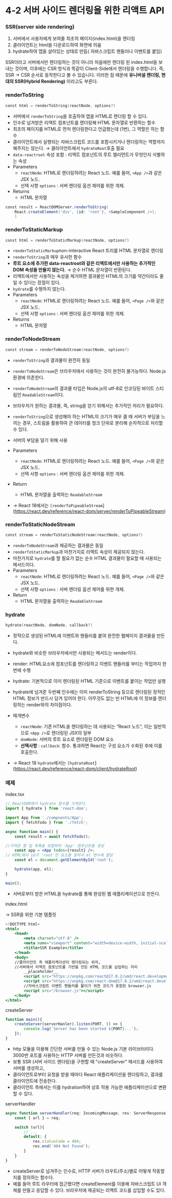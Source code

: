 # 4-2 서버 사이드 렌더링을 위한 리액트 API

### SSR(server side rendering)

1. 서버에서 사용자에게 보여줄 최초의 페이지(index.html)을 렌더링
2. 클라이언트는 html을 다운로드하여 화면에 띄움
3. hydrate하여 앱을 살아있는 상태로 만듬( 자바스크립트 핸들러나 이벤트를 붙임)

SSR이라고 서버에서만 렌더링하는 것이 아니라 처음에만 렌더링 된 index.html을 보내는 것이며, 이후에는 CSR 방식과 똑같이 Client-Side에서 렌더링을 수행합니다. 즉, SSR -> CSR 순서로 동작한다고 볼 수 있습니다. 이러한 점 때문에 **유니버설 렌더링, 현대의 SSR(Hybrid Rendering)** 이라고도 부른다.

### renderToString

```powershell
const html = renderToString(reactNode, options?)
```

- 서버에서 `renderToString`을 호출하여 앱을 HTML로 렌더링 할 수 있다.
- 인수로 넘겨받은 리액트 컴포넌트를 렌더링해 HTML 문자열로 반환하는 함수
- 최초의 페이지를 HTML로 먼저 렌더링한다고 언급했는데 (1번), 그 역할은 하는 함수
- 클라이언트에서 실행되는 자바스크립트 코드를 포함시키거나 렌더링하는 역할까지 해주지는 않는다. → 클라이언트에서 `hydrateRoot`호출 필요
- `data-reactroot` 속성 포함 : 리액트 컴포넌트의 루트 엘리먼트가 무엇인지 식별하는 속성
- Parameters
    - `reactNode`: HTML로 렌더링하려는 React 노드. 예를 들어, `<App />`과 같은 JSX 노드.
    - 선택 사항 `options` : 서버 렌더링 옵션 제어를 위한 개체.
- Returns
    - HTML 문자열
    

```powershell
const result = ReactDOMServer.renderToString(
	React.createElement('div', {id: 'root'}, <SampleComponent />),
	)
```

### renderToStaticMarkup

```powershell
const html = renderToStaticMarkup(reactNode, options?)
```

- `renderToStaticMarkup`non-interactive React 트리를 HTML 문자열로 렌더링
- `renderToString`과 매우 유사한 함수
- **루트 요소에 추가한 data-reactroot와 같은 리액트에서만 사용하는 추가적인 DOM 속성을 만들지 않는다.** → 순수 HTML 문자열이 반환된다.
- 리액트에서만 사용하는 속성을 제거하면 결과물인 HTML의 크기를 약간이라도 줄일 수 있다는 장점이 있다.
- `hydrate`를 수행하지 않는다.
- Parameters
    - `reactNode`: HTML로 렌더링하려는 React 노드. 예를 들어, `<Page />`와 같은 JSX 노드.
    - 선택 사항 `options` : 서버 렌더링 옵션 제어를 위한 개체.
- Returns
    - HTML 문자열

### renderToNodeStream

```powershell
const stream = renderToNodeStream(reactNode, options?)
```

- `renderToString`과 결과물이 완전히 동일
- `renderToNodeStream`은 브라우저에서 사용하는 것이 완전히 불가능하다. Node.js 환경에 의존한다.
- `renderToNodeStream`의 결과물 타입은 Node.js의 utf-8로 인코딩된 바이트 스티림인 `ReadableStream`이다.
- 브라우저가 원하는 결과물, 즉, string을 얻기 위해서는 추가적인 처리가 필요하다.
- `renderToString`으로 생성해야 하는 HTML의 크기가 매우 클 때 서버가 부담을 느끼는 경우, 스트림을 활용하여 큰 데이터를 청크 단위로 분리해 순차적으로 처리할 수 있다.
- 서버의 부담을 덜기 위해 사용
- Parameters
    - `reactNode`: HTML로 렌더링하려는 React 노드. 예를 들어, `<Page />`와 같은 JSX 노드.
    - 선택 사항 `options` : 서버 렌더링 옵션 제어를 위한 개체.
- Return
    - HTML 문자열을 출력하는 `ReadableStream`
    
- → React 18에서는 `[renderToPipeableStream`](https://react.dev/reference/react-dom/server/renderToPipeableStream)

### renderToStaticNodeStream

```powershell
const stream = renderToStaticNodeStream(reactNode, options?)
```

- `renderToNodeStream`과 제공하는 결과물은 동일
- `renderToStaticMarkup`과 마찬가지로 리액트 속성이 제공되지 않는다.
- 마찬가지로 `hydrate`를 할 필요가 없는 순수 HTML 결과물이 필요할 때 사용되는 메서드이다.
- Parameters
    - `reactNode`: HTML로 렌더링하려는 React 노드. 예를 들어, `<Page />`와 같은 JSX 노드.
    - 선택 사항 `options` : 서버 렌더링 옵션 제어를 위한 개체.
- Return
    - HTML 문자열을 출력하는 `ReadableStream`

### hydrate

```powershell
hydrate(reactNode, domNode, callback?)
```

- 정적으로 생성된 HTML에 이벤트와 핸들러를 붙여 완전한 웹페이지 결과물을 만든다.
- hydrate와 비슷한 브라우저에서만 사용되는 메서드는 render이다.
- render: HTML요소에 컴포넌트를 렌더링하고 이벤트 핸들러를 부티는 작업까지 한 번에 수행
- hydrate: 기본적으로 이미 렌더링된 HTML 기준으로 이벤트를 붙이는 작업만 실행
- hydrate에 넘겨준 두번째 인수에는 이미 renderToString 등으로 렌더링된 정적인 HTML 정보가 반드시 담겨 있어야 한다. 아무것도 없는 빈 HTML에 이 정보를 렌더링하는 render와의 차이점이다.
- 매개변수
    - `reactNode`: 기존 HTML을 렌더링하는 데 사용되는 “React 노드”, 이는 일반적으로 `<App />`로 렌더링된 JSX의 일부
    - `domNode`: 서버의 루트 요소로 렌더링된 DOM 요소
    - **선택사항** : `callback`: 함수. 통과하면 React는 구성 요소가 수화된 후에 이를 호출한다.
    
- → React 18 `hydrate`에서는 `[hydrateRoot`](https://react.dev/reference/react-dom/client/hydrateRoot)


### 예제

index.tsx

```jsx
// ReactDOM에서 hydrate 함수를 가져온다.
import { hydrate } from 'react-dom';

import App from './compnents/App';
import { fetchTodo } from './fetch';

async function main() {
	const result = await fetchTodo();

//가져온 할 일 목록을 포함하여 'App' 컴포넌트를 생성
	const app = <App todos={result} />;
// HTML에서 id가 'root'인 요소를 찾아서 el 변수에 할당
	const el = document.getElementById('root');

	hydrate(app, el);
}

main();
```

- 서버로부터 받은 HTML을 hydrate를 통해 완성된 웹 애플리케이션으로 만든다.

index.html 

→ SSR을 위한 기본 템플릿

```jsx
<!DOCTYPE html>
<html>
	<head>
		<meta charset="utf-8" />
		<meta name="viewport" content="width=device-width, initial-scale=1.0" />
		<title>SSR Example</title>
	</head>
	<body>
	//클라이언트 측 애플리케이션이 렌더링되는 위치, 
    //서버에서 리액트 컴포넌트를 기반을 만든 HTML 코드를 삽입하는 자리
		__placeholder__
		<script src="https://unpkg.com/react@17.0.2/umd/react.development.js"></script>
		<script src="https://unpkg.com/react-dom@17.0.2/umd/react.development.js"></script>
		//자바스크립트 이벤트 핸들러를 붙이기 위한 코드가 포함된 browser.js
		<script src="/browser.js"></script>
	</body>
</html>
```

createServer

```jsx
function main(){
	createServer(serverHanler).listen(PORT, () => {
		console.log(`Server has been started ${PORT}...`);
	});
}
```

- http 모듈을 이용해 간단한 서버를 만들 수 있는 Node.js 기본 라이브러리다. 3000번 포트를 사용하는 HTTP 서버를 만든것과 비슷하다.
- 보통 SSR (서버 사이드 렌더링)을 구현할 때 "createServer" 메서드를 사용하여 서버를 생성하고,
- 클라이언트로부터 요청을 받을 때마다 React 애플리케이션을 렌더링하고, 결과를 클라이언트에 전송한다.
- 클라이언트 측에서는 이를 hydration하여 상호 작용 가능한 애플리케이션으로 변환할 수 있다.


serverHandler

```jsx
async function serverHandler(req: IncomingMessage, res: ServerResponse) {
	const { url } = req;

	switch (url){
		// ...
		default: {
			res.statusCode = 404;
			res.end('404 Not Found');
		}
	}
}
```

- createServer로 넘겨주는 인수로, HTTP 서버가 라우트(주소)별로 어떻게 작동할지를 정의하는 함수다.
- 예를 들어 루트 라우터에 접근했다면 createElement를 이용해 자바스크립트 UI 객체를 만들고 응답할 수 있다. 브라우저에 제공되는 리액트 코드를 삽입할 수도 있다.